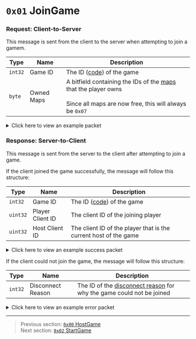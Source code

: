# `0x01` JoinGame

### Request: Client-to-Server

This message is sent from the client to the server when attempting to join a gamem.

| Type | Name | Description |
| --- | --- | --- |
| `int32` | Game ID | The ID ([code](../07_miscellaneous/02_converting_game_ids_to_and_from_game_codes.md)) of the game |
| `byte` | Owned Maps | A bitfield containing the IDs of the [maps](../01_packet_structure/06_enums.md#map) that the player owns<br><br>Since all maps are now free, this will always be `0x07` |

<details>
    <summary>Click here to view an example packet</summary>

```
01              # Reliable packet
0003            # Nonce
050001          # Hazel message (tag of 0x01 = JoinGame)
    d3503f8a    # Game ID: -1975562029 (REDSUS)
    07          # Owned Maps: The Skeld, Mira HQ, Polus
```
</details>

### Response: Server-to-Client

This message is sent from the server to the client after attempting to join a game.

If the client joined the game successfully, the message will follow this structure:

| Type | Name | Description |
| --- | --- | --- |
| `int32` | Game ID | The ID ([code](../07_miscellaneous/02_converting_game_ids_to_and_from_game_codes.md)) of the game |
| `uint32` | Player Client ID | The client ID of the joining player |
| `uint32` | Host Client ID | The client ID of the player that is the current host of the game |

<details>
    <summary>Click here to view an example success packet</summary>

```
01              # Reliable packet
001b            # Nonce
0c0001          # Hazel message (tag of 0x01 = JoinGame)
    d3503f8a    # Game ID: -1975562029 (REDSUS)
    58c90400    # Player Client ID: 313688
    4ec20400    # Host Client ID: 311886
```
</details>

If the client could not join the game, the message will follow this structure:

| Type | Name | Description |
| --- | --- | --- |
| `int32` | Disconnect Reason | The ID of the [disconnect reason](../01_packet_structure/06_enums.md#disconnectreason) for why the game could not be joined |

<details>
    <summary>Click here to view an example error packet</summary>

```
01              # Reliable packet
0001            # Nonce
040001          # Hazel message (tag of 0x01 = JoinGame)
    01000000    # Disconnect reason: 1 (GAME_FULL)
```
</details>

---

> Previous section: [`0x00` HostGame](00_hostgame.md)<br>
> Next section: [`0x02` StartGame](02_startgame.md)
